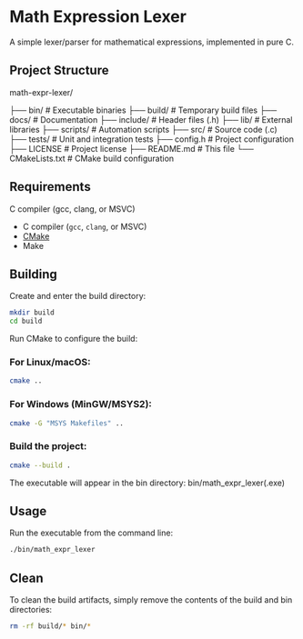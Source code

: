 # Math Expression Lexer

A simple lexer/parser for mathematical expressions, implemented in pure C.

## Project Structure

math-expr-lexer/

├── bin/          # Executable binaries
├── build/        # Temporary build files
├── docs/         # Documentation
├── include/      # Header files (.h)
├── lib/          # External libraries
├── scripts/      # Automation scripts
├── src/          # Source code (.c)
├── tests/        # Unit and integration tests
├── config.h      # Project configuration
├── LICENSE       # Project license
├── README.md     # This file
└── CMakeLists.txt # CMake build configuration

## Requirements
C compiler (gcc, clang, or MSVC)

- C compiler (`gcc`, `clang`, or MSVC)
- [CMake](https://cmake.org/download)
- Make

## Building
Create and enter the build directory:

``` bash
mkdir build
cd build
```

Run CMake to configure the build:

### For Linux/macOS:
``` bash
cmake ..
```

### For Windows (MinGW/MSYS2):
```bash
cmake -G "MSYS Makefiles" ..
```

### Build the project:

``` bash
cmake --build .
```

The executable will appear in the bin directory: bin/math_expr_lexer(.exe)

## Usage

Run the executable from the command line:

``` bash
./bin/math_expr_lexer
```

## Clean

To clean the build artifacts, simply remove the contents of the build and bin directories:

``` bash
rm -rf build/* bin/*
```

